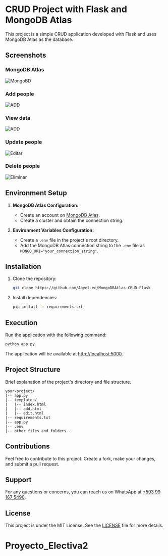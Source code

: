 # CRUD Project with Flask and MongoDB Atlas

This project is a simple CRUD application developed with Flask and uses MongoDB Atlas as the database.

## Screenshots
### MongoDB Atlas
<!-- agregar imagenes al readme.md -->
![MongoBD](doc/mongo.png)
### Add people
![ADD](doc/add.png)
### View data
![ADD](doc/guardado2.png)
### Update people
![Editar](doc/editar.png)
### Delete people
![Eliminar](doc/eliminar.png)





## Environment Setup

1. **MongoDB Atlas Configuration:**
   - Create an account on [MongoDB Atlas](https://www.mongodb.com/cloud/atlas).
   - Create a cluster and obtain the connection string.

2. **Environment Variables Configuration:**
   - Create a `.env` file in the project's root directory.
   - Add the MongoDB Atlas connection string to the `.env` file as `MONGO_URI="your_connection_string"`.

## Installation

1. Clone the repository:

    ```bash
    git clone https://github.com/Anyel-ec/MongoDBAtlas-CRUD-Flask
    ```

2. Install dependencies:

    ```bash
    pip install -r requirements.txt
    ```

## Execution

Run the application with the following command:

```bash
python app.py
```

The application will be available at [http://localhost:5000](http://localhost:5000).

## Project Structure

Brief explanation of the project's directory and file structure.

```
your-project/
|-- app.py
|-- templates/
|   |-- index.html
|   |-- add.html
|   |-- edit.html
|-- requirements.txt
|-- app.py
|-- .env
|-- other files and folders...
```

## Contributions

Feel free to contribute to this project. Create a fork, make your changes, and submit a pull request.

## Support

For any questions or concerns, you can reach us on WhatsApp at [+593 99 167 5490](https://wa.me/593991675490).



## License

This project is under the MIT License. See the [LICENSE](LICENSE) file for more details.
# Proyecto_Electiva2
